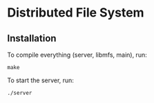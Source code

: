 
# Distributed File System

## Installation
To compile everything (server, libmfs, main), run:
<pre><code>make</code></pre>
To start the server, run:
<pre><code>./server</code></pre>

